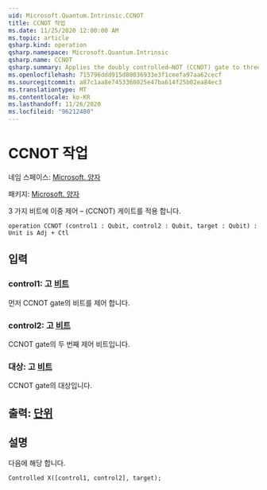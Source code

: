 ```yaml
---
uid: Microsoft.Quantum.Intrinsic.CCNOT
title: CCNOT 작업
ms.date: 11/25/2020 12:00:00 AM
ms.topic: article
qsharp.kind: operation
qsharp.namespace: Microsoft.Quantum.Intrinsic
qsharp.name: CCNOT
qsharp.summary: Applies the doubly controlled–NOT (CCNOT) gate to three qubits.
ms.openlocfilehash: 715796ddd915d80036933e3f1ceefa97aa62cecf
ms.sourcegitcommit: a87c1aa8e7453360025e47ba614f25b02ea84ec3
ms.translationtype: MT
ms.contentlocale: ko-KR
ms.lasthandoff: 11/26/2020
ms.locfileid: "96212480"
---
```

# <a name="ccnot-operation"></a>CCNOT 작업

네임 스페이스: [Microsoft. 양자](xref:Microsoft.Quantum.Intrinsic)

패키지: [Microsoft. 양자](https://nuget.org/packages/Microsoft.Quantum.QSharp.Core)


3 가지 비트에 이중 제어 – (CCNOT) 게이트를 적용 합니다.

```qsharp
operation CCNOT (control1 : Qubit, control2 : Qubit, target : Qubit) : Unit is Adj + Ctl
```


## <a name="input"></a>입력

### <a name="control1--qubit"></a>control1: 고 [비트](xref:microsoft.quantum.lang-ref.qubit)

먼저 CCNOT gate의 비트를 제어 합니다.


### <a name="control2--qubit"></a>control2: 고 [비트](xref:microsoft.quantum.lang-ref.qubit)

CCNOT gate의 두 번째 제어 비트입니다.


### <a name="target--qubit"></a>대상: 고 [비트](xref:microsoft.quantum.lang-ref.qubit)

CCNOT gate의 대상입니다.



## <a name="output--unit"></a>출력: [단위](xref:microsoft.quantum.lang-ref.unit)



## <a name="remarks"></a>설명

다음에 해당 합니다.

```qsharp
Controlled X([control1, control2], target);
```